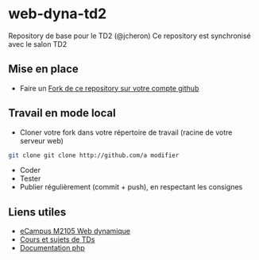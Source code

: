 # web-dyna-td2
Repository de base pour le TD2 (@jcheron)
Ce repository est synchronisé avec le salon TD2

## Mise en place
- Faire un [Fork de ce repository sur votre compte github](https://github.com/dyna-web-rt/web-dyna-td2/fork)

## Travail en mode local
- Cloner votre fork dans votre répertoire de travail (racine de votre serveur web)
```bash
git clone git clone http://github.com/a modifier
```
- Coder
- Tester
- Publier régulièrement (commit + push), en respectant les consignes

## Liens utiles
- [eCampus M2105 Web dynamique](https://ecampus.unicaen.fr/course/view.php?id=12100)
- [Cours et sujets de TDs](https://slamwiki.kobject.net/php-rt)
- [Documentation php](https://php.net)
